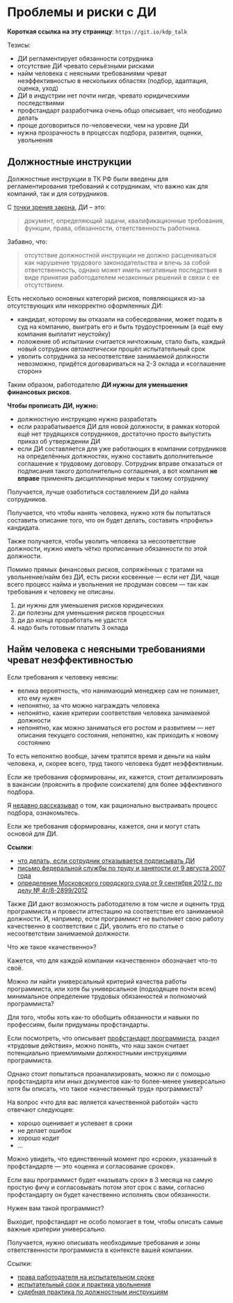 # Проблемы и риски с ДИ

**Короткая ссылка на эту страницу**: `https://git.io/kdp_talk`

Тезисы:
- ДИ регламентирует обязанности сотрудника
- отсутствие ДИ чревато серьёзными рисками
- найм человека с неясными требованиями чреват неэффективностью в нескольких областях (подбор, адаптация, оценка, уход)
- ДИ в индустрии нет почти нигде, чревато юридическими последствиями
- профстандарт разработчика очень общо описывает, что неободимо делать
- проще договориться по-человечески, чем на уровне ДИ
- нужна прозрачность в процессах подбора, развития, оценки, увольнения

## Должностные инструкции

Должностные инструкции в ТК РФ были введены для регламентирования требований к сотрудникам, что важно как для компаний, так и для сотрудников.

C [точки зрения закона](https://www.garant.ru/products/ipo/prime/doc/91749/), ДИ – это:
> документ, определяющий задачи, квалификационные требования, функции, права, обязанности, ответственность работника.

Забавно, что:

> отсутствие должностной инструкции не должно расцениваться как нарушение трудового законодательства и влечь за собой ответственность, однако может иметь негативные последствия в виде принятия работодателем незаконных решений в связи с ее отсутствием.

Есть несколько основных категорий рисков, появляющихся из-за отсутствующих или некорректно оформленных ДИ:
- кандидат, которому вы отказали на собеседовании, может подать в суд на компанию, выиграть его и быть трудоустроенным (а ещё ему компания выплатит неустойку)
- положение об испытании считается ничтожным, стало быть, каждый новый сотрудник _автоматически_ прошёл испытательный срок
- уволить сотрудника за несоответствие занимаемой должности невозможно, придётся договариваться на 2-3 оклада и «соглашение сторон»

Таким образом, работодателю **ДИ нужны для уменьшения финансовых рисков**.

**Чтобы прописать ДИ, нужно:**
- должностную инструкцию нужно разработать
- если разрабатывается ДИ для новой должности, в рамках которой ещё нет трудящихся сотрудников, достаточно просто выпустить приказ об утверждении ДИ
- если ДИ составляется для уже работающих в компании сотрудников на определённых должностях, нужно составить дополнительное соглашение к трудовому договору. Сотрудник вправе отказаться от подписания такого дополнительно соглашения, а вот компания **не вправе** применять дисциплинарные меры к такому сотруднику

Получается, лучше озаботиться составлением ДИ _до_ найма сотрудников.

Получается, что чтобы нанять человека, нужно хотя бы попытаться составить описание того, что он будет делать, составить «профиль» кандидата.

Также получается, чтобы уволить человека за несоответствие должности, нужно иметь чётко прописанные обязанности по этой должности.

Помимо прямых финансовых рисков, сопряжённых с тратами на увольнение/найм без ДИ, есть риски косвенные — если нет ДИ, чаще всего процесс найма и увольнения не продуман совсем — так как требования к человеку не описаны.

1. ди нужны для уменьшения рисков юридических
2. ди полезны для уменьшения рисков процессных
3. ди до конца проработать не удастся
4. надо быть готовым платить 3 оклада

## Найм человека с неясными требованиями чреват неэффективностью

Если требования к человеку неясны:
- велика вероятность, что нанимающий менеджер сам не понимает, кто ему нужен
- непонятно, за что можно награждать человека
- непонятно, какие критерии соответствия человека занимаемой должности
- непонятно, как можно заниматься его ростом и развитием — нет описания текущего состояния, непонятно, как приходить к новому состоянию

То есть непонятно вообще, зачем тратятся время и деньги на найм человека, и, скорее всего, труд такого человека будет неэффективным.

Если же требования сформированы, их, кажется, стоит детализировать в вакансии (прояснить в профиле соискателя) для более эффективного подбора.

Я [недавно рассказывал](https://git.io/hiring_model_talk) о том, как рационально выстраивать процесс подбора, ознакомьтесь.

Если же требования сформированы, кажется, они и могут стать основой для ДИ.


**Ссылки**:
- [что делать, если сотрудник отказывается подписывать ДИ](https://rusjurist.ru/kadry/dolzhnostnye_instrukcii/chto_delat_esli_rabotnik_otkazyvaetsya_podpisyvat_dolzhnostnuyu_instrukciyu/)
- [письмо федеральной службы по труду и занятости от 9 августа 2007 года](https://www.garant.ru/products/ipo/prime/doc/91749/)
- [определение Московского городского суда от 9 сентября 2012 г. по делу № 4г/8-2899/2012](http://www.garant.ru/products/ipo/prime/doc/57779625/)

Также ДИ дают возможность работодателю в том числе и оценить труд программиста и провести аттестацию на соответствие его занимаемой должности. И, например, если программист не выполняет свою работу качественно в соответствии с ДИ, уволить его по статье о несоответствии занимаемой должности.

Что же такое «качественно»?

Кажется, что для каждой компании «качественно» обозначает что-то своё.

Можно ли найти универсальный критерий качества работы программиста, или хотя бы универсальное (подходящее почти всем) минимальное определение трудовых обязанностей и полномочий программиста?

Для того, чтобы хоть как-то обобщить обязанности и навыки по профессиям, были придуманы профстандарты.

Если посмотреть, что описывает [профстандарт программиста](http://fgosvo.ru/uploadfiles/profstandart/06.001.pdf), раздел «трудовые действия», можно понять, что наш закон считает потенциально приемлимыми должностными инструкциями программиста.

Однако стоит попытаться проанализировать, можно ли с помощью профстандарта или иных документов как-то более-менее универсально хотя бы описать, что такое «качественный труд» программиста?

На вопрос «что для вас является качественной работой» часто отвечают следующее:
- хорошо оценивает и успевает в сроки
- не делает ошибок
- хорошо кодит
- ...

Можно увидеть, что единственный момент про «сроки», указанный в профстандарте — это «оценка и согласование сроков».

Если ваш программист будет «называть срок» в 3 месяца на самую простую фичу и согласовывать потом этот срок с вами, согласно профстандарту он будет качественно исполнять свои обязанности.

Нужен вам такой программист?

Выходит, профстандарт не особо помогает в том, чтобы описать самые важные критерии универсально.

Получается, нужно описывать необходимые требования и зоны ответственности программиста в контексте вашей компании.

Ссылки:
- [права работодателя на испытательном сроке](https://kontur.ru/articles/5344)
- [испытательный срок и практика увольнения](https://journal.tinkoff.ru/ask/probation/)
- [судебная практика по должностным инструкциям](https://www.top-personal.ru/lawissue.html?2597)
